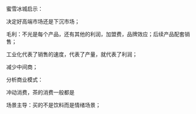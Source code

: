 蜜雪冰城启示：

决定好高端市场还是下沉市场；

毛利：不光是每个产品，还有其他的利润，加盟费，品牌效应；后续产品配套销售；

工业化代表了销售的速度，代表了产量，就代表了利润；

减少中间商；

分析商业模式：

冲动消费，茶的消费一般都是

场景主导：买的不是饮料而是情绪场景；

